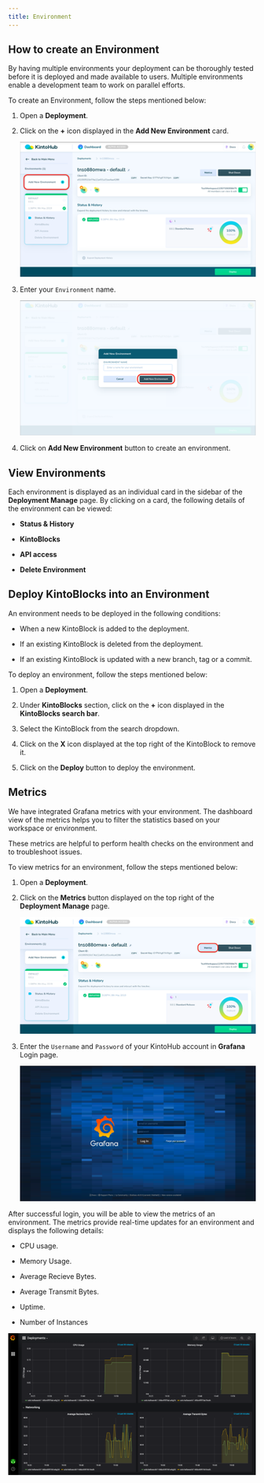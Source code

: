 ```yaml
---
title: Environment
---
```


## How to create an Environment

By having multiple environments your deployment can be thoroughly tested before it is deployed and made available to users. Multiple environments enable a development team to work on parallel efforts.

To create an Environment, follow the steps mentioned below:

1. Open a **Deployment**.

2. Click on the **+** icon displayed in the **Add New Environment** card.

    ![Screenshot](/docs/assets/add-new-env.png)
    
3. Enter your `Environment` name.

    ![Screenshot](/docs/assets/env-add-popup.png)

4. Click on **Add New Environment** button to create an environment.


## View Environments

Each environment is displayed as an individual card in the sidebar of the **Deployment Manage** page. By clicking on a card, the following details of the environment can be viewed:

- **Status & History**

- **KintoBlocks**

- **API access**

- **Delete Environment**


## Deploy KintoBlocks into an Environment

An environment needs to be deployed in the following conditions:

- When a new KintoBlock is added to the deployment.

- If an existing KintoBlock is deleted from the deployment.

- If an existing KintoBlock is updated with a new branch, tag or a commit.

To deploy an environment, follow the steps mentioned below:

1. Open a **Deployment**.

2. Under **KintoBlocks** section, click on the **+** icon displayed in the **KintoBlocks search bar**.

3. Select the KintoBlock from the search dropdown.

4. Click on the **X** icon displayed at the top right of the KintoBlock to remove it.

5. Click on the **Deploy** button to deploy the environment.


## Metrics

We have integrated Grafana metrics with your environment. The dashboard view of the metrics helps you to filter the statistics based on your workspace or environment.

These metrics are helpful to perform health checks on the environment and to troubleshoot issues.

To view metrics for an environment, follow the steps mentioned below:

1. Open a **Deployment**.

2. Click on the **Metrics** button displayed on the top right of the **Deployment Manage** page.

    ![Screenshot](/docs/assets/metrics-btn.png)

3. Enter the `Username` and `Password` of your KintoHub account in **Grafana** Login page.

    ![Screenshot](/docs/assets/grafana_login.png)

After successful login, you will be able to view the metrics of an environment. The metrics provide real-time updates for an environment and displays the following details:

- CPU usage.

- Memory Usage.

- Average Recieve Bytes.

- Average Transmit Bytes.

- Uptime.

- Number of Instances

![Screenshot](/docs/assets/grafana-metrics.png)
